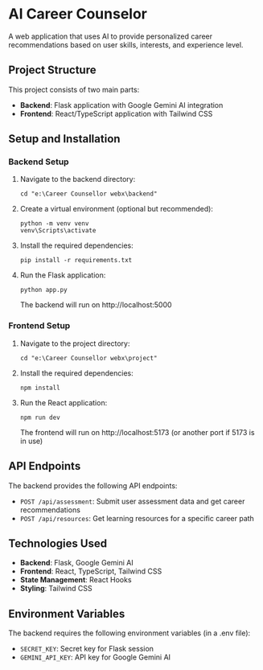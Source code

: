 # AI Career Counselor

A web application that uses AI to provide personalized career recommendations based on user skills, interests, and experience level.

## Project Structure

This project consists of two main parts:
- **Backend**: Flask application with Google Gemini AI integration
- **Frontend**: React/TypeScript application with Tailwind CSS

## Setup and Installation

### Backend Setup

1. Navigate to the backend directory:
   ```
   cd "e:\Career Counsellor webx\backend"
   ```

2. Create a virtual environment (optional but recommended):
   ```
   python -m venv venv
   venv\Scripts\activate
   ```

3. Install the required dependencies:
   ```
   pip install -r requirements.txt
   ```

4. Run the Flask application:
   ```
   python app.py
   ```
   The backend will run on http://localhost:5000

### Frontend Setup

1. Navigate to the project directory:
   ```
   cd "e:\Career Counsellor webx\project"
   ```

2. Install the required dependencies:
   ```
   npm install
   ```

3. Run the React application:
   ```
   npm run dev
   ```
   The frontend will run on http://localhost:5173 (or another port if 5173 is in use)

## API Endpoints

The backend provides the following API endpoints:

- `POST /api/assessment`: Submit user assessment data and get career recommendations
- `POST /api/resources`: Get learning resources for a specific career path

## Technologies Used

- **Backend**: Flask, Google Gemini AI
- **Frontend**: React, TypeScript, Tailwind CSS
- **State Management**: React Hooks
- **Styling**: Tailwind CSS

## Environment Variables

The backend requires the following environment variables (in a .env file):

- `SECRET_KEY`: Secret key for Flask session
- `GEMINI_API_KEY`: API key for Google Gemini AI
